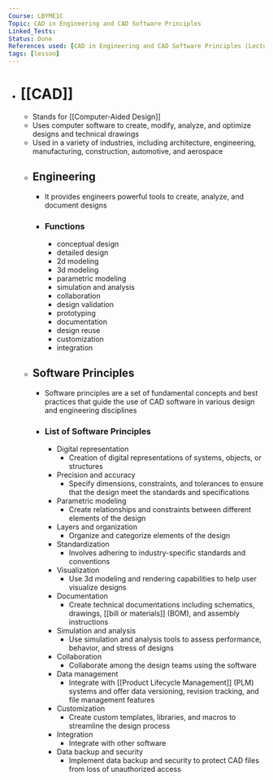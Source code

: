```yaml
---
Course: LBYME1C
Topic: CAD in Engineering and CAD Software Principles
Linked_Tests:
Status: Done
References used: [CAD in Engineering and CAD Software Principles (Lecture Slides)]
tags: [lesson]
---
```


- # [[CAD]]
	- Stands for [[Computer-Aided Design]]
	- Uses computer software to create, modify, analyze, and optimize designs and technical drawings
	- Used in a variety of industries, including architecture, engineering, manufacturing, construction, automotive, and aerospace
	- ## Engineering
		- It provides engineers powerful tools to create, analyze, and document designs
		- ### Functions
			- conceptual design
			- detailed design
			- 2d modeling
			- 3d modeling
			- parametric modeling
			- simulation and analysis
			- collaboration
			- design validation
			- prototyping
			- documentation
			- design reuse
			- customization
			- integration
	- ## Software Principles
		- Software principles are a set of fundamental concepts and best practices that guide the use of CAD software in various design and engineering disciplines
		- ### List of Software Principles
			- Digital representation
				- Creation of digital representations of systems, objects, or structures
			- Precision and accuracy
				- Specify dimensions, constraints, and tolerances to ensure that the design meet the standards and specifications
			- Parametric modeling
				- Create relationships and constraints between different elements of the design
			- Layers and organization
				- Organize and categorize elements of the design
			- Standardization
				- Involves adhering to industry-specific standards and conventions
			- Visualization
				- Use 3d modeling and rendering capabilities to help user visualize designs
			- Documentation
				- Create technical documentations including schematics, drawings, [[bill or materials]] (BOM), and assembly instructions
			- Simulation and analysis
				- Use simulation and analysis tools to assess performance, behavior, and stress of designs
			- Collaboration
				- Collaborate among the design teams using the software
			- Data management
				- Integrate with [[Product Lifecycle Management]] (PLM) systems and offer data versioning, revision tracking, and file management features
			- Customization
				- Create custom templates, libraries, and macros to streamline the design process
			- Integration
				- Integrate with other software
			- Data backup and security
				- Implement data backup and security to protect CAD files from loss of unauthorized access
